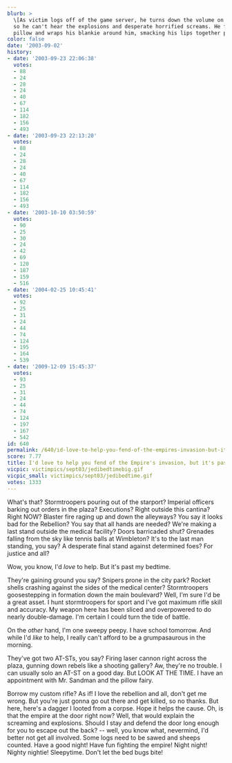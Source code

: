 ```yaml
---
blurb: >
  \[As victim logs off of the game server, he turns down the volume on his speakers
  so he can't hear the explosions and desperate horrified screams. He fluffs up his
  pillow and wraps his blankie around him, smacking his lips together peacefully.\]
color: false
date: '2003-09-02'
history:
- date: '2003-09-23 22:06:38'
  votes:
  - 88
  - 24
  - 28
  - 24
  - 40
  - 67
  - 114
  - 182
  - 156
  - 493
- date: '2003-09-23 22:13:20'
  votes:
  - 88
  - 24
  - 28
  - 24
  - 40
  - 67
  - 114
  - 182
  - 156
  - 493
- date: '2003-10-10 03:50:59'
  votes:
  - 90
  - 25
  - 30
  - 24
  - 42
  - 69
  - 120
  - 187
  - 159
  - 516
- date: '2004-02-25 10:45:41'
  votes:
  - 92
  - 25
  - 31
  - 24
  - 44
  - 74
  - 124
  - 195
  - 164
  - 539
- date: '2009-12-09 15:45:37'
  votes:
  - 93
  - 25
  - 31
  - 24
  - 44
  - 74
  - 124
  - 197
  - 167
  - 542
id: 640
permalink: /640/id-love-to-help-you-fend-of-the-empires-invasion-but-its-past-my-bedtime/
score: 7.77
title: I'd love to help you fend of the Empire's invasion, but it's past my bedtime.
vicpic: victimpics/sept03/jedibedtimebig.gif
vicpic_small: victimpics/sept03/jedibedtime.gif
votes: 1333
---
```


What's that? Stormtroopers pouring out of the starport? Imperial
officers barking out orders in the plaza? Executions? Right outside this
cantina? Right NOW? Blaster fire raging up and down the alleyways? You
say it looks bad for the Rebellion? You say that all hands are needed?
We're making a last stand outside the medical facility? Doors barricaded
shut? Grenades falling from the sky like tennis balls at Wimbleton? It's
to the last man standing, you say? A desperate final stand against
determined foes? For justice and all?

Wow, you know, I'd *love* to help. But it's past my bedtime.

They're gaining ground you say? Snipers prone in the city park? Rocket
shells crashing against the sides of the medical center? Stormtroopers
goosestepping in formation down the main boulevard? Well, I'm sure I'd
be a great asset. I hunt stormtroopers for sport and I've got maximum
rifle skill and accuracy. My weapon here has been sliced and overpowered
to do nearly double-damage. I'm certain I could turn the tide of battle.

On the *other* hand, I'm one sweepy peepy. I have school tomorrow. And
while I'd *like* to help, I really can't afford to be a grumpasaurous in
the morning.

They've got two AT-STs, you say? Firing laser cannon right across the
plaza, gunning down rebels like a shooting gallery? Aw, they're no
trouble. I can usually solo an AT-ST on a good day. But LOOK AT THE
TIME. I have an appointment with Mr. Sandman and the pillow fairy.

Borrow my custom rifle? As if! I love the rebellion and all, don't get
me wrong. But you're just gonna go out there and get killed, so no
thanks. But here, here's a dagger I looted from a corpse. Hope it helps
the cause. Oh, is that the empire at the door right now? Well, that
would explain the screaming and explosions. Should I stay and defend the
door long enough for you to escape out the back? -- well, you know what,
nevermind, I'd better not get all involved. Some logs need to be sawed
and sheeps counted. Have a good night! Have fun fighting the empire!
Night night! Nighty nightie! Sleepytime. Don't let the bed bugs bite!